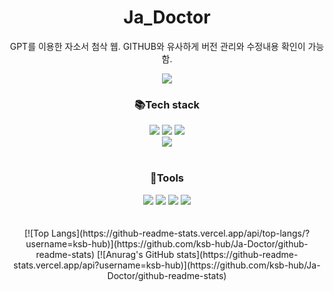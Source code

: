 # Ja_Doctor
GPT를 이용한 자소서 첨삭 웹. GITHUB와 유사하게 버전 관리와 수정내용 확인이 가능함.

<html>

<body align="center">
<img src="https://capsule-render.vercel.app/api?type=waving&color=auto&height=300&section=header&text=Ja-Doctor%20Github&fontSize=90">
<h3 align="center">📚Tech stack</h3>

<div align="center">
<img src="https://img.shields.io/badge/Django-092E20?style=flat&logo=django&logoColor=white" />
<img src="https://img.shields.io/badge/DRF-E01F3D?style=flat&logo=django&logoColor=white" />
<img src="https://img.shields.io/badge/Openai-412991?style=flat&logo=openai&logoColor=white" />
  <br>
<img src="https://img.shields.io/badge/Python-3776AB?style=flat&logo=python&logoColor=white" />
  <br>
    <br>

<h3 align="center">🔧Tools</h3>  
<img src="https://img.shields.io/badge/Github-181717?style=flat&logo=github&logoColor=white" />
<img src="https://img.shields.io/badge/Slack-4A154B?style=flat&logo=slack&logoColor=white" />
<img src="https://img.shields.io/badge/Sqlite-003B57?style=flat&logo=sqlite&logoColor=white" />
<img src="https://img.shields.io/badge/Pycharm-000000?style=flat&logo=pycharm&logoColor=white" />
</div>
  <br>
    <br>
[![Top Langs](https://github-readme-stats.vercel.app/api/top-langs/?username=ksb-hub)](https://github.com/ksb-hub/Ja-Doctor/github-readme-stats)
[![Anurag's GitHub stats](https://github-readme-stats.vercel.app/api?username=ksb-hub)](https://github.com/ksb-hub/Ja-Doctor/github-readme-stats)
</body>

</html>
